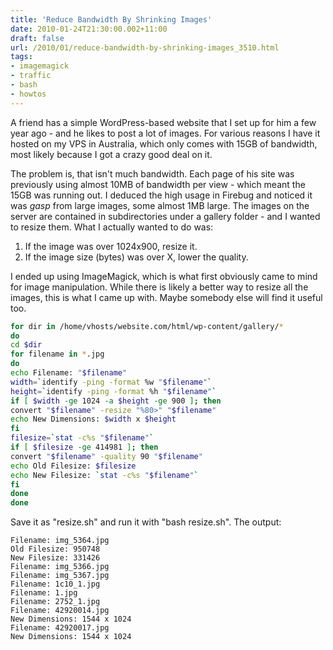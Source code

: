 ```yaml
---
title: 'Reduce Bandwidth By Shrinking Images'
date: 2010-01-24T21:30:00.002+11:00
draft: false
url: /2010/01/reduce-bandwidth-by-shrinking-images_3510.html
tags: 
- imagemagick
- traffic
- bash
- howtos
---
```


A friend has a simple WordPress-based website that I set up for him a few year ago - and he likes to post a lot of images. For various reasons I have it hosted on my VPS in Australia, which only comes with 15GB of bandwidth, most likely because I got a crazy good deal on it.

The problem is, that isn't much bandwidth. Each page of his site was previously using almost 10MB of bandwidth per view - which meant the 15GB was running out. I deduced the high usage in Firebug and noticed it was *gasp* from large images, some almost 1MB large. The images on the server are contained in subdirectories under a gallery folder - and I wanted to resize them. What I actually wanted to do was:

  
  
1. If the image was over 1024x900, resize it.  
2. If the image size (bytes) was over X, lower the quality.  
  
  

I ended up using ImageMagick, which is what first obviously came to mind for image manipulation. While there is likely a better way to resize all the images, this is what I came up with. Maybe somebody else will find it useful too.

```bash
for dir in /home/vhosts/website.com/html/wp-content/gallery/*
do
cd $dir
for filename in *.jpg
do
echo Filename: "$filename"
width=`identify -ping -format %w "$filename"`
height=`identify -ping -format %h "$filename"`
if [ $width -ge 1024 -a $height -ge 900 ]; then
convert "$filename" -resize "%80>" "$filename"
echo New Dimensions: $width x $height
fi
filesize=`stat -c%s "$filename"`
if [ $filesize -ge 414981 ]; then
convert "$filename" -quality 90 "$filename"
echo Old Filesize: $filesize
echo New Filesize: `stat -c%s "$filename"`
fi
done
done

```  
  

Save it as "resize.sh" and run it with "bash resize.sh". The output:

```plain
Filename: img_5364.jpg
Old Filesize: 950748
New Filesize: 331426
Filename: img_5366.jpg
Filename: img_5367.jpg
Filename: 1c10_1.jpg
Filename: 1.jpg
Filename: 2752_1.jpg
Filename: 42920014.jpg
New Dimensions: 1544 x 1024
Filename: 42920017.jpg
New Dimensions: 1544 x 1024


```